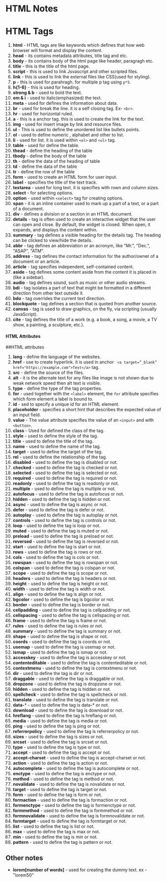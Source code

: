 # HTML Notes

# HTML Tags
1. **html** - HTML tags are like keywords which defines that how web browser will format and display the content.
2. **head** - its contains metadata attributes, title tag and etc.
3. **body** - its contains body of the html page like header, paragragh etc.
4. **title** - this is the title of the html page.
5. **script** - this is used to link Jsvascript  and other scripted files.
6. **link** - this is used to link the external files like CSS(used for styling).
7. **p** - this is used for parahragh. for multiple p tag using `p*5`.
8. **h{1-6}** - this is used for heading.
9. **strong & b** - used to bold the text.
10. **em & i** - used to italic(emphasized) the text.
11. **meta** -  used for defines the information about data.
12. **br** - used for break the line. it is a self closing tag. Ex- `<br>`.
13. **hr** - used for horizontal ruled.
14. **a** - this is a anchor tag. this is used to create the link for the text.
15. **img** - used for insert image by link and resource files.
16. **ul** - This is used to define the unordered list like bullets points.
17. **ol** -  used to define numeric , alphabet and other to list.
18. **li** - used for list. it is used within `<ol>` and `<ul>` tag.
19. **table** - used for define the table.
20. **thead** - define the heading of the table
21. **tbody** - define the body of the table
22. **th** - define the data of the heading of table
23. **td** - define the data of the table
24. **tr** - define the row of the table
25. **form** - used to create an HTML form for user input.
26. **label** - specifies the title of the text track.
27. **textarea** - used for long text. it is specifies with rown and column sizes.
28. **select** - for selecting options.
29. **option** - used within `<select>` tag for creating options.
30. **span** - it is an inline container used to mark up a part of a text, or a part of a document.
31. **div** - defines a division or a section in an HTML document.
31. **details** - tag is often used to create an interactive widget that the user can open and close. By default, the widget is closed. When open, it expands, and displays the content within.
32. **summary** - tag defines a visible heading for the details tag. The heading can be clicked to view/hide the details.
33. **abbr** - tag defines an abbreviation or an acronym, like "Mr.", "Dec.", "ASAP", "ATM".
34. **address** - tag defines the contact information for the author/owner of a document or an article.
35. **article** - tag specifies independent, self-contained content.
36. **aside** - tag defines some content aside from the content it is placed in (like a sidebar).
37. **audio** - tag defines sound, such as music or other audio streams.
38. **bdi** - tag isolates a part of text that might be formatted in a different direction from other text outside it.
39. **bdo** - tag overrides the current text direction.
40. **blockquote** - tag defines a section that is quoted from another source.
41. **canvas** - tag is used to draw graphics, on the fly, via scripting (usually JavaScript).
42. **cite** - tag defines the title of a work (e.g. a book, a song, a movie, a TV show, a painting, a sculpture, etc.).


#### HTML Attributes



##HTML attributes
1. **lang** - define the language of the websites.
2. **href** - use to create hyperlink. it is used in anchor ` <a target=”_blank” href="https://example.com">Text</a>` tag.
3. **src** - define the source of the files.
4. **alt** - it is the alternate text for any files like image is not shown due to weak network speed then alt text is visible.
5. **type** - define the type of the tag properties.
7. **for** - used together with the `<label>` element, the `for` attribute specifies which form element a label is bound to.
8. **id** - sed to specify a unique id for an HTML element.
9. **placeholder** - specifies a short hint that describes the expected value of an input field.
10. **value** - The value attribute specifies the value of an `<input>` and with `<button>`.
11. **class** - Used for defined the class of the tag.
12. **style** - used to define the style of the tag.
13. **title** - used to define the title of the tag.
14. **name** - used to define the name of the tag.
15. **target** - used to define the target of the tag.
16. **rel** - used to define the relationship of the tag.
17. **disabled** - used to define the tag is disabled or not.
18. **checked** - used to define the tag is checked or not.
19. **selected** - used to define the tag is selected or not.
20. **required** - used to define the tag is required or not.
21. **readonly** - used to define the tag is readonly or not.
22. **multiple** - used to define the tag is multiple or not.
23. **autofocus** - used to define the tag is autofocus or not.
24. **hidden** - used to define the tag is hidden or not.
25. **async** - used to define the tag is async or not.
26. **defer** - used to define the tag is defer or not.
27. **autoplay** - used to define the tag is autoplay or not.
28. **controls** - used to define the tag is controls or not.
29. **loop** - used to define the tag is loop or not.
30. **muted** - used to define the tag is muted or not.
31. **preload** - used to define the tag is preload or not.
32. **reversed** - used to define the tag is reversed or not.
33. **start** - used to define the tag is start or not.
34. **rows** - used to define the tag is rows or not.
35. **cols** - used to define the tag is cols or not.
36. **rowspan** - used to define the tag is rowspan or not.
37. **colspan** - used to define the tag is colspan or not.
38. **scope** - used to define the tag is scope or not.
39. **headers** - used to define the tag is headers or not.
40. **height** - used to define the tag is height or not.
41. **width** - used to define the tag is width or not.
42. **align** - used to define the tag is align or not.
43. **bgcolor** - used to define the tag is bgcolor or not.
44. **border** - used to define the tag is border or not.
45. **cellpadding** - used to define the tag is cellpadding or not.
46. **cellspacing** - used to define the tag is cellspacing or not.
47. **frame** - used to define the tag is frame or not.
48. **rules** - used to define the tag is rules or not.
49. **summary** - used to define the tag is summary or not.
50. **shape** - used to define the tag is shape or not.
51. **coords** - used to define the tag is coords or not.
52. **usemap** - used to define the tag is usemap or not.
53. **ismap** - used to define the tag is ismap or not.
54. **accesskey** - used to define the tag is accesskey or not.
55. **contenteditable** - used to define the tag is contenteditable or not.
56. **contextmenu** - used to define the tag is contextmenu or not.
57. **dir** - used to define the tag is dir or not.
58. **draggable** - used to define the tag is draggable or not.
59. **dropzone** - used to define the tag is dropzone or not.
60. **hidden** - used to define the tag is hidden or not.
61. **spellcheck** - used to define the tag is spellcheck or not.
62. **translate** - used to define the tag is translate or not.
63. **data-*** - used to define the tag is data-* or not.
64. **download** - used to define the tag is download or not.
65. **hreflang** - used to define the tag is hreflang or not.
66. **media** - used to define the tag is media or not.
67. **ping** - used to define the tag is ping or not.
68. **referrerpolicy** - used to define the tag is referrerpolicy or not.
69. **sizes** - used to define the tag is sizes or not.
70. **srcset** - used to define the tag is srcset or not.
71. **type** - used to define the tag is type or not.
72. **accept** - used to define the tag is accept or not.
73. **accept-charset** - used to define the tag is accept-charset or not.
74. **action** - used to define the tag is action or not.
75. **autocomplete** - used to define the tag is autocomplete or not.
76. **enctype** - used to define the tag is enctype or not.
77. **method** - used to define the tag is method or not.
78. **novalidate** - used to define the tag is novalidate or not.
79. **target** - used to define the tag is target or not.
80. **form** - used to define the tag is form or not.
81. **formaction** - used to define the tag is formaction or not.
82. **formenctype** - used to define the tag is formenctype or not.
83. **formmethod** - used to define the tag is formmethod or not.
84. **formnovalidate** - used to define the tag is formnovalidate or not.
85. **formtarget** - used to define the tag is formtarget or not.
86. **list** - used to define the tag is list or not.
87. **max** - used to define the tag is max or not.
88. **min** - used to define the tag is min or not.
89. **pattern** - used to define the tag is pattern or not.




## Other notes
- **lorem[number of words]** - used for creating the dummy text. ex - "lorem50"


